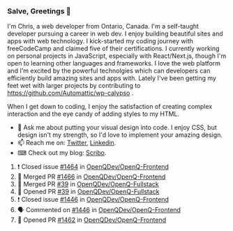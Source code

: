 ### Salve, Greetings 👋

I'm Chris, a web developer from Ontario, Canada. I'm a self-taught developer pursuing a career in web dev. I enjoy building beautiful sites and apps with web technology.
I kick-started my coding journey with freeCodeCamp and claimed five of their certifications.  I currently working on personal projects in JavaScript, especially with React/Next.js, though I'm open to learning other languages and frameworks. I love the web platform and I'm excited by the powerful technolgies which can developers can efficiently build amazing sites and apps with. Lately I've been getting my feet wet with larger projects by contributing to https://github.com/Automattic/wp-calypso .

When I get down to coding, I enjoy the satisfaction of creating complex interaction and the eye candy of adding styles to my HTML. 

- 💬 Ask me about putting your visual design into code. I enjoy CSS, but design isn't my strength, so I'd love to implement your amazing design.
- 📫 Reach me on: [Twitter](https://twitter.com/Christo28120856), [Linkedin](https://www.linkedin.com/in/christopher-stevers-07b9a5204/).
- ⌨ Check out my blog: [Scribo](https://christopherstevers.cf).
<!--
**Christopher-Stevers/Christopher-Stevers** is a ✨ _special_ ✨ repository because its `README.md` (this file) appears on your GitHub profile.

Here are some ideas to get you started:

- 🔭 I’m currently working on ...
- 🌱 I’m currently learning ...
- 👯 I’m looking to collaborate on ...
- 🤔 I’m looking for help with ...
- 😄 Pronouns: ...
- ⚡ Fun fact: ...
-->

<!--START_SECTION:activity-->
1. ❗️ Closed issue [#1464](https://github.com/OpenQDev/OpenQ-Frontend/issues/1464) in [OpenQDev/OpenQ-Frontend](https://github.com/OpenQDev/OpenQ-Frontend)
2. 🎉 Merged PR [#1466](https://github.com/OpenQDev/OpenQ-Frontend/pull/1466) in [OpenQDev/OpenQ-Frontend](https://github.com/OpenQDev/OpenQ-Frontend)
3. 🎉 Merged PR [#39](https://github.com/OpenQDev/OpenQ-Fullstack/pull/39) in [OpenQDev/OpenQ-Fullstack](https://github.com/OpenQDev/OpenQ-Fullstack)
4. 💪 Opened PR [#39](https://github.com/OpenQDev/OpenQ-Fullstack/pull/39) in [OpenQDev/OpenQ-Fullstack](https://github.com/OpenQDev/OpenQ-Fullstack)
5. ❗️ Closed issue [#1446](https://github.com/OpenQDev/OpenQ-Frontend/issues/1446) in [OpenQDev/OpenQ-Frontend](https://github.com/OpenQDev/OpenQ-Frontend)
6. 🗣 Commented on [#1446](https://github.com/OpenQDev/OpenQ-Frontend/issues/1446) in [OpenQDev/OpenQ-Frontend](https://github.com/OpenQDev/OpenQ-Frontend)
7. 💪 Opened PR [#1462](https://github.com/OpenQDev/OpenQ-Frontend/pull/1462) in [OpenQDev/OpenQ-Frontend](https://github.com/OpenQDev/OpenQ-Frontend)
<!--END_SECTION:activity-->
